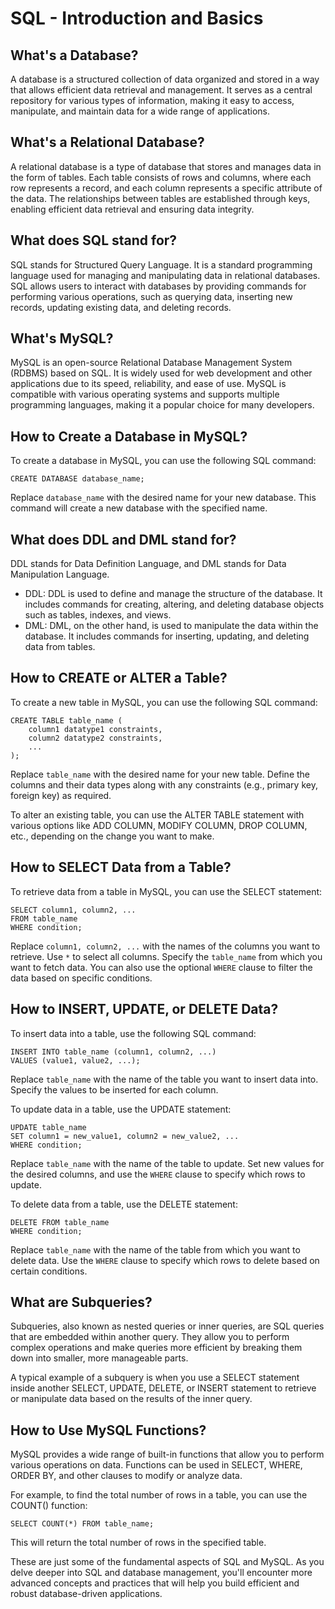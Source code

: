 # SQL - Introduction and Basics

## What's a Database?

A database is a structured collection of data organized and stored in a way that allows efficient data retrieval and management. It serves as a central repository for various types of information, making it easy to access, manipulate, and maintain data for a wide range of applications.

## What's a Relational Database?

A relational database is a type of database that stores and manages data in the form of tables. Each table consists of rows and columns, where each row represents a record, and each column represents a specific attribute of the data. The relationships between tables are established through keys, enabling efficient data retrieval and ensuring data integrity.

## What does SQL stand for?

SQL stands for Structured Query Language. It is a standard programming language used for managing and manipulating data in relational databases. SQL allows users to interact with databases by providing commands for performing various operations, such as querying data, inserting new records, updating existing data, and deleting records.

## What's MySQL?

MySQL is an open-source Relational Database Management System (RDBMS) based on SQL. It is widely used for web development and other applications due to its speed, reliability, and ease of use. MySQL is compatible with various operating systems and supports multiple programming languages, making it a popular choice for many developers.

## How to Create a Database in MySQL?

To create a database in MySQL, you can use the following SQL command:

```
CREATE DATABASE database_name;
```

Replace `database_name` with the desired name for your new database. This command will create a new database with the specified name.

## What does DDL and DML stand for?

DDL stands for Data Definition Language, and DML stands for Data Manipulation Language.

- DDL: DDL is used to define and manage the structure of the database. It includes commands for creating, altering, and deleting database objects such as tables, indexes, and views.
- DML: DML, on the other hand, is used to manipulate the data within the database. It includes commands for inserting, updating, and deleting data from tables.

## How to CREATE or ALTER a Table?

To create a new table in MySQL, you can use the following SQL command:

```
CREATE TABLE table_name (
    column1 datatype1 constraints,
    column2 datatype2 constraints,
    ...
);
```

Replace `table_name` with the desired name for your new table. Define the columns and their data types along with any constraints (e.g., primary key, foreign key) as required.

To alter an existing table, you can use the ALTER TABLE statement with various options like ADD COLUMN, MODIFY COLUMN, DROP COLUMN, etc., depending on the change you want to make.

## How to SELECT Data from a Table?

To retrieve data from a table in MySQL, you can use the SELECT statement:

```
SELECT column1, column2, ...
FROM table_name
WHERE condition;
```

Replace `column1, column2, ...` with the names of the columns you want to retrieve. Use `*` to select all columns. Specify the `table_name` from which you want to fetch data. You can also use the optional `WHERE` clause to filter the data based on specific conditions.

## How to INSERT, UPDATE, or DELETE Data?

To insert data into a table, use the following SQL command:

```
INSERT INTO table_name (column1, column2, ...)
VALUES (value1, value2, ...);
```

Replace `table_name` with the name of the table you want to insert data into. Specify the values to be inserted for each column.

To update data in a table, use the UPDATE statement:

```
UPDATE table_name
SET column1 = new_value1, column2 = new_value2, ...
WHERE condition;
```

Replace `table_name` with the name of the table to update. Set new values for the desired columns, and use the `WHERE` clause to specify which rows to update.

To delete data from a table, use the DELETE statement:

```
DELETE FROM table_name
WHERE condition;
```

Replace `table_name` with the name of the table from which you want to delete data. Use the `WHERE` clause to specify which rows to delete based on certain conditions.

## What are Subqueries?

Subqueries, also known as nested queries or inner queries, are SQL queries that are embedded within another query. They allow you to perform complex operations and make queries more efficient by breaking them down into smaller, more manageable parts.

A typical example of a subquery is when you use a SELECT statement inside another SELECT, UPDATE, DELETE, or INSERT statement to retrieve or manipulate data based on the results of the inner query.

## How to Use MySQL Functions?

MySQL provides a wide range of built-in functions that allow you to perform various operations on data. Functions can be used in SELECT, WHERE, ORDER BY, and other clauses to modify or analyze data.

For example, to find the total number of rows in a table, you can use the COUNT() function:

```
SELECT COUNT(*) FROM table_name;
```

This will return the total number of rows in the specified table.

These are just some of the fundamental aspects of SQL and MySQL. As you delve deeper into SQL and database management, you'll encounter more advanced concepts and practices that will help you build efficient and robust database-driven applications.
